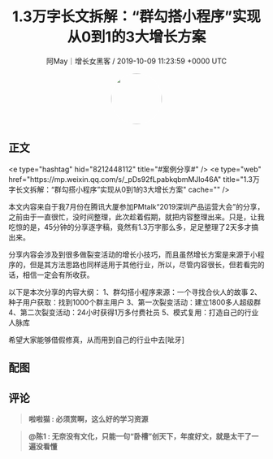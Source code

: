 <h1 align="center">1.3万字长文拆解：“群勾搭小程序”实现从0到1的3大增长方案</h1>
<p align="center">
    <a>阿May｜增长女黑客 / 2019-10-09 11:23:59 &#43;0000 UTC</a>
</p>

<div align="center">
    <img src="https://images.zsxq.com/FgkylLDGY-UeYnmO51-cw1q0VJkl?e=1590940799&amp;token=kIxbL07-8jAj8w1n4s9zv64FuZZNEATmlU_Vm6zD:eS8l8FqxUfhRSr4a_MeTXLP2wr0=" width="100" height="100" style="border:1px solid;border-radius:50%; color:#ffffff"/>
</div>

## 正文

<div>
&lt;e type=&#34;hashtag&#34; hid=&#34;8212448112&#34; title=&#34;#案例分享#&#34; /&gt; &lt;e type=&#34;web&#34; href=&#34;https://mp.weixin.qq.com/s/_pDs92fLpabkqbmMJlo46A&#34; title=&#34;1.3万字长文拆解：“群勾搭小程序”实现从0到1的3大增长方案&#34; cache=&#34;&#34; /&gt;

本文内容来自于我7月份在腾讯大厦参加PMtalk“2019深圳产品运营大会”的分享，之前由于一直很忙，没时间整理，此次趁着假期，就把内容整理出来。只是，让我吃惊的是，45分钟的分享逐字稿，竟然有1.3万字那么多，足足整理了2天多才搞出来。

分享内容会涉及到很多做裂变活动的增长小技巧，而且虽然增长方案是来源于小程序的，但是其方法思路也同样适用于其他行业，所以，尽管内容很长，但若看完的话，相信一定会有所收获。

以下是本次分享的内容大纲：
1、群勾搭小程序来源：一个寻找合伙人的故事
2、种子用户获取：找到1000个群主用户
3、第一次裂变活动：建立1800多人超级群
4、第二次裂变活动：24小时获得1万多付费社员
5、模式复用：打造自己的行业人脉库

希望大家能够借假修真，从而用到自己的行业中去[呲牙]
</div>

## 配图
<div class="image" align="center">

</div>

## 评论

<div align="left">
<div>

<blockquote >
<span> <strong>啦啦猫 : 必须赏啊，这么好的学习资源 </strong></span>
</blockquote>

<blockquote >
<span> <strong>@陈1 : 无奈没有文化，只能一句“卧槽”创天下，年度好文，就是太干了一遍没看懂 </strong></span>
</blockquote>

</div>
</div>